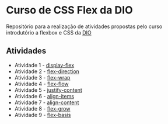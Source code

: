 # Curso de CSS Flex da DIO
Repositório para a realização de atividades propostas pelo curso introdutório a flexbox e CSS da [DIO](https://web.dio.me/)

## Atividades
- Atividade 1 - [display-flex](https://matheuspese.github.io/dio-curso-flexbox-css/Exercicios/0-display-flex.html)
- Atividade 2 - [flex-direction](https://matheuspese.github.io/dio-curso-flexbox-css/Exercicios/1-flex-direction.html)
- Atividade 3 - [flex-wrap](https://matheuspese.github.io/dio-curso-flexbox-css/Exercicios/2-flex-wrap.html)
- Atividade 4 - [flex-flow](https://matheuspese.github.io/dio-curso-flexbox-css/Exercicios/3-flex-flow.html)
- Atividade 5 - [justify-content](https://matheuspese.github.io/dio-curso-flexbox-css/Exercicios/4-justify-content.html)
- Atividade 6 - [align-items](https://matheuspese.github.io/dio-curso-flexbox-css/Exercicios/5-align-items.html)
- Atividade 7 - [align-content](https://matheuspese.github.io/dio-curso-flexbox-css/Exercicios/6-align-content.html)
- Atividade 8 - [flex-grow](https://matheuspese.github.io/dio-curso-flexbox-css/Exercicios/7-flex-grow.html)
- Atividade 9 - [flex-basis](https://matheuspese.github.io/dio-curso-flexbox-css/Exercicios/8-flex-basis.html) 